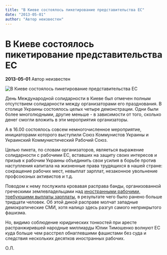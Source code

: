 ```yaml
---
title: "В Киеве состоялось пикетирование представительства ЕС"
date: "2013-05-01"
author: "Автор неизвестен"
---
```


# В Киеве состоялось пикетирование представительства ЕС

**2013-05-01** Автор неизвестен

![В Киеве состоялось пикетирование представительства ЕС](http://cs306814.vk.me/v306814767/760b/ty2ceXW6MPs.jpg)

День Международной солидарности в Киеве был отмечен полным отсутствием солидарности между организаторами его празднования. В столице Украины состоялось целых четыре демонстрации. Одни были более многолюдными, другие меньше - в зависимости от того, сколько денег смогли вложить в эти мероприятия организаторы.

А в 16.00 состоялось совсем немногочисленное мероприятие, инициаторами которого выступили Союз Коммунистов Украины и Украинский Коммунистический Рабочий Союз.

Целью пикета, по словам организаторов, являеться выражение солидарности с рабочими ЕС, вставших на защиту своих интересов и призыв к рабочим Украины объединить свои усилия в борьбе против наступления капитала на жизненные права трудящихся в нашей стране: сокращение рабочих мест, невыплат зарплат, незаконное увольнение профсоюзных активистов и т.д.

Поводом к нему послужила кровавая расправа банды, организованной греческими землевладельцами над [иностранными рабочими, требующими выплаты зарплаты](/6898.html), в результате чего было ранено больше тридцати человек. Об этой дикой расправе молчат западные демократические СМИ, хотя налицо здесь разгул самого неприкрытого фашизма.

Но, видимо соблюдение юридических тонкостей при аресте растранжирившей народные миллиарды Юлии Тимошенко волнуют ЕС куда больше чем расстрел обнаглевшими фашистами без суда и следствия нескольких десятков иностранных рабочих.

О.Л.